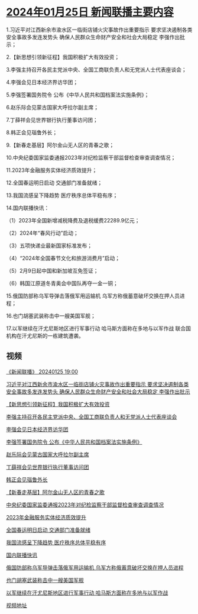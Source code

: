 # [2024年01月25日 新闻联播主要内容](https://tv.cctv.com/lm/xwlb/day/20240125.shtml)

1.习近平对江西新余市渝水区一临街店铺火灾事故作出重要指示 要求坚决遏制各类安全事故多发连发势头 确保人民群众生命财产安全和社会大局稳定 李强作出批示；

2.【新思想引领新征程】我国积极扩大有效投资；

3.李强主持召开各民主党派中央、全国工商联负责人和无党派人士代表座谈会；

4.李强会见日本经济界访华团；

5.李强签署国务院令 公布《中华人民共和国档案法实施条例》；

6.赵乐际会见蒙古国家大呼拉尔副主席；

7.丁薛祥会见世界银行执行董事访问团；

8.韩正会见瑙鲁外长；

9.【新春走基层】阿尔金山无人区的青春之歌；

10.中央纪委国家监委通报2023年对纪检监察干部监督检查审查调查情况；

11.2023年金融服务实体经济质效提升；

12.全国春运明日启动 交通部门准备就绪；

13.我国流感呈下降趋势 医疗秩序总体平稳有序；

14.国内联播快讯：

（1）2023年全国新增减税降费及退税缓费22289.9亿元；

（2）2024年“春风行动”启动；

（3）五项快递业最新国家标准发布；

（4）“2024年全国春节文化和旅游消费月”启动；

（5）2月9日起中国和新加坡互免签证；

（6）韩国江原道冬青奥会中国队再夺一金一铜；

15.俄国防部称乌军导弹击落俄军用运输机 乌军方称俄蓄意破坏交换在押人员进程；

16.也门胡塞武装称击中一艘美国军舰；

17.以军继续在汗尤尼斯地区进行军事行动 哈马斯方面称在多地与以军作战 联合国机构在汗尤尼斯的一栋建筑遭袭。

## 视频

[《新闻联播》 20240125 19:00](https://tv.cctv.com/2024/01/25/VIDEAGCnCoNt9ChXz7haN5Il240125.shtml)

[习近平对江西新余市渝水区一临街店铺火灾事故作出重要指示 要求坚决遏制各类安全事故多发连发势头 确保人民群众生命财产安全和社会大局稳定 李强作出批示](https://tv.cctv.com/2024/01/25/VIDEIQSPid8tbqil9pLjbtB3240125.shtml)

[【新思想引领新征程】我国积极扩大有效投资](https://tv.cctv.com/2024/01/25/VIDECeflenyd2xNm3BFcyhED240125.shtml)

[李强主持召开各民主党派中央、全国工商联负责人和无党派人士代表座谈会](https://tv.cctv.com/2024/01/25/VIDEBpGfbJnQ8PMV815sUY74240125.shtml)

[李强会见日本经济界访华团](https://tv.cctv.com/2024/01/25/VIDEydx1lZG338sCsCznLbyq240125.shtml)

[李强签署国务院令 公布《中华人民共和国档案法实施条例》](https://tv.cctv.com/2024/01/25/VIDERSJYDRlouqoFkR3skUnP240125.shtml)

[赵乐际会见蒙古国家大呼拉尔副主席](https://tv.cctv.com/2024/01/25/VIDEuMn6E6RYTbzPC7LdeLhi240125.shtml)

[丁薛祥会见世界银行执行董事访问团](https://tv.cctv.com/2024/01/25/VIDEJ92bdndf1lzlHFMjcF53240125.shtml)

[韩正会见瑙鲁外长](https://tv.cctv.com/2024/01/25/VIDEwRnP3HEDc34UHtj4PY0t240125.shtml)

[【新春走基层】阿尔金山无人区的青春之歌](https://tv.cctv.com/2024/01/25/VIDEHsXQQoWvBwggydPchj2R240125.shtml)

[中央纪委国家监委通报2023年对纪检监察干部监督检查审查调查情况](https://tv.cctv.com/2024/01/25/VIDEthCFSU6Oe16RKL3Xc7iP240125.shtml)

[2023年金融服务实体经济质效提升](https://tv.cctv.com/2024/01/25/VIDELAuJ3fggMvLPChN3lgSG240125.shtml)

[全国春运明日启动 交通部门准备就绪](https://tv.cctv.com/2024/01/25/VIDEqD27NGG5k4EEnvoD2MID240125.shtml)

[我国流感呈下降趋势 医疗秩序总体平稳有序](https://tv.cctv.com/2024/01/25/VIDEtM2UaSRTfxK18MQmwpjP240125.shtml)

[国内联播快讯](https://tv.cctv.com/2024/01/25/VIDEFcKWWMZ9PwnWVvQam2kR240125.shtml)

[俄国防部称乌军导弹击落俄军用运输机 乌军方称俄蓄意破坏交换在押人员进程](https://tv.cctv.com/2024/01/25/VIDEb3mn67ioUYXAQVnRyGLV240125.shtml)

[也门胡塞武装称击中一艘美国军舰](https://tv.cctv.com/2024/01/25/VIDERlxnfIuE172MrNlKS7Su240125.shtml)

[以军继续在汗尤尼斯地区进行军事行动 哈马斯方面称在多地与以军作战](https://tv.cctv.com/2024/01/25/VIDE3esJchKfkbmmg9Vg0dcf240125.shtml)

[视频地址](https://tv.cctv.com/lm/xwlb/day/20240125.shtml) 

